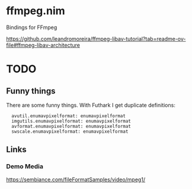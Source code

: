 # ffmpeg.nim
Bindings for FFmpeg



https://github.com/leandromoreira/ffmpeg-libav-tutorial?tab=readme-ov-file#ffmpeg-libav-architecture

# TODO
## Funny things
There are some funny things. With Futhark I get duplicate definitions:
```
  avutil.enumavpixelformat: enumavpixelformat
  imgutils.enumavpixelformat: enumavpixelformat
  avformat.enumavpixelformat: enumavpixelformat
  swscale.enumavpixelformat: enumavpixelformat
```


## Links
### Demo Media
https://sembiance.com/fileFormatSamples/video/mpeg1/
